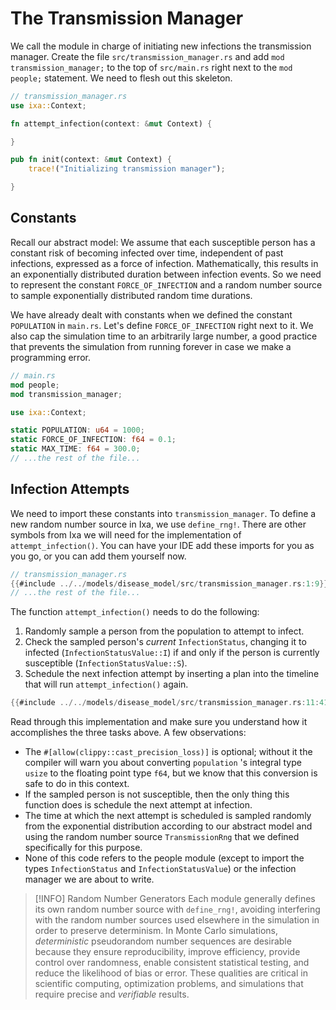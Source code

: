 # The Transmission Manager
We call the module in charge of initiating new infections the transmission manager. Create the file `src/transmission_manager.rs` and add `mod transmission_manager;` to the top of `src/main.rs` right next to the  `mod people;` statement. We need to flesh out this skeleton.
```rust
// transmission_manager.rs
use ixa::Context;

fn attempt_infection(context: &mut Context) {

}

pub fn init(context: &mut Context) {
	trace!("Initializing transmission manager");

}
```
## Constants
Recall our abstract model: We assume that each susceptible person has a constant risk of becoming infected over time, independent of past infections, expressed as a force of infection. Mathematically, this results in an exponentially distributed duration between infection events. So we need to represent the constant `FORCE_OF_INFECTION` and a random number source to sample exponentially distributed random time durations.

We have already dealt with constants when we defined the constant `POPULATION` in `main.rs`.  Let's define `FORCE_OF_INFECTION` right next to it. We also cap the simulation time to an arbitrarily large number, a good practice that prevents the simulation from running forever in case we make a programming error.
```rust
// main.rs
mod people;
mod transmission_manager;

use ixa::Context;

static POPULATION: u64 = 1000;
static FORCE_OF_INFECTION: f64 = 0.1;
static MAX_TIME: f64 = 300.0;
// ...the rest of the file...
```
## Infection Attempts
We need to import these constants into `transmission_manager`. To define a new random number source in Ixa, we use `define_rng!`.  There are other symbols from Ixa we will need for the implementation of `attempt_infection()`. You can have your IDE add these imports for you as you go, or you can add them yourself now.
```rust
// transmission_manager.rs
{{#include ../../models/disease_model/src/transmission_manager.rs:1:9}}
// ...the rest of the file...
```

The function `attempt_infection()` needs to do the following:
 1. Randomly sample a person from the population to attempt to infect.
 2. Check the sampled person's *current* `InfectionStatus`, changing it to infected (`InfectionStatusValue::I`) if and only if the person is currently susceptible (`InfectionStatusValue::S`).
 3. Schedule the next infection attempt by inserting a plan into the timeline that will run `attempt_infection()` again.

```rust
{{#include ../../models/disease_model/src/transmission_manager.rs:11:41}}
```

Read through this implementation and make sure you understand how it accomplishes the three tasks above. A few observations:
 - The `#[allow(clippy::cast_precision_loss)]` is optional; without it the compiler will warn you about converting `population` 's integral type `usize` to the floating point type `f64`, but we know that this conversion is safe to do in this context.
 - If the sampled person is not susceptible, then the only thing this function does is schedule the next attempt at infection.
 - The time at which the next attempt is scheduled is sampled randomly from the exponential distribution according to our abstract model and using the random number source `TransmissionRng` that we defined specifically for this purpose.
 - None of this code refers to the people module (except to import the types `InfectionStatus` and `InfectionStatusValue`) or the infection manager we are about to write.

> [!INFO] Random Number Generators
> Each module generally defines its own random number source with `define_rng!`, avoiding interfering with the random number sources used elsewhere in the simulation in order to preserve determinism. In Monte Carlo simulations, *deterministic* pseudorandom number sequences are desirable because they ensure reproducibility, improve efficiency, provide control over randomness, enable consistent statistical testing, and reduce the likelihood of bias or error. These qualities are critical in scientific computing, optimization problems, and simulations that require precise and *verifiable* results.

